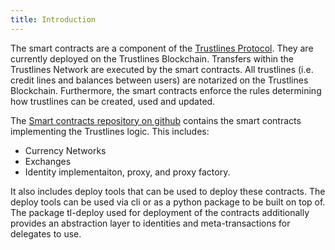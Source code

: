 ```yaml
---
title: Introduction
---
```


The smart contracts are a component of the [Trustlines Protocol](https://trustlines.foundation/protocol.html).
They are currently deployed on the Trustlines Blockchain. 
Transfers within the Trustlines Network are executed by the smart contracts. All trustlines (i.e. credit lines and balances between users) are notarized on the Trustlines Blockchain. Furthermore, the smart contracts enforce the rules determining how trustlines can be created, used and updated.

The [Smart contracts repository on github](https://github.com/trustlines-protocol/contracts) contains the
smart contracts implementing the Trustlines logic. This includes:

- Currency Networks
- Exchanges
- Identity implementaiton, proxy, and proxy factory.

It also includes deploy tools that can be used to deploy these contracts. The deploy tools can be used via cli or as a python package to be built on top of. The package tl-deploy used for deployment of the contracts additionally provides an abstraction layer to identities and meta-transactions for delegates to use.

